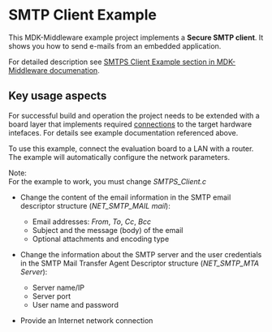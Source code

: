 SMTP Client Example
===========

This MDK-Middleware example project implements a **Secure SMTP client**. It shows you how to send e-mails from an embedded application.

For detailed description see [SMTPS Client Example section in MDK-Middleware documenation](https://arm-software.github.io/MDK-Middleware/latest/Network/SMTPS_Client_Example.html).

Key usage aspects
-----

For successful build and operation the project needs to be extended with a board layer that implements required [connections](https://github.com/Open-CMSIS-Pack/cmsis-toolbox/blob/main/docs/ReferenceApplications.md#connections) to the target hardware intefaces. For details see example documentation referenced above.

To use this example, connect the evaluation board to a LAN with a router. The example will automatically configure the network parameters.

Note:  
For the example to work, you must change *SMTPS_Client.c*
- Change the content of the email information in the SMTP email
  descriptor structure (*NET_SMTP_MAIL mail*):
    - Email addresses: *From*, *To*, *Cc*, *Bcc*
    - Subject and the message (body) of the email
    - Optional attachments and encoding type

- Change the information about the SMTP server and the user credentials
  in the SMTP Mail Transfer Agent Descriptor structure (*NET_SMTP_MTA Server*):
    - Server name/IP
    - Server port
    - User name and password

- Provide an Internet network connection
